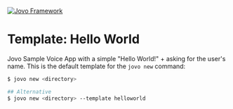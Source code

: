[![Jovo Framework](https://www.jovo.tech/img/github-logo.png)](https://www.jovo.tech)


# Template: Hello World

Jovo Sample Voice App with a simple "Hello World!" + asking for the user's name. This is the default template for the `jovo new` command:

```sh
$ jovo new <directory>

## Alternative
$ jovo new <directory> --template helloworld
```

